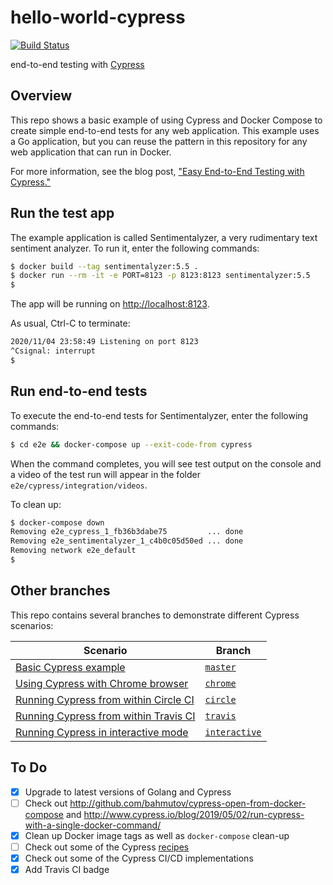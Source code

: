 # hello-world-cypress

[![Build Status](https://travis-ci.org/mramshaw/hello-world-cypress.svg?branch=master)](https://travis-ci.org/mramshaw/hello-world-cypress)

end-to-end testing with [Cypress](http://www.cypress.io/)

## Overview

This repo shows a basic example of using Cypress and Docker Compose to create simple end-to-end tests for any web application. This example uses a Go application, but you can reuse the pattern in this repository for any web application that can run in Docker.

For more information, see the blog post, ["Easy End-to-End Testing with Cypress."](https://mtlynch.io/painless-web-app-testing)

## Run the test app

The example application is called Sentimentalyzer, a very rudimentary text sentiment analyzer. To run it, enter the following commands:

```bash
$ docker build --tag sentimentalyzer:5.5 .
$ docker run --rm -it -e PORT=8123 -p 8123:8123 sentimentalyzer:5.5
$
```

The app will be running on [http://localhost:8123](http://localhost:8123).

As usual, Ctrl-C to terminate:

```bash
2020/11/04 23:58:49 Listening on port 8123
^Csignal: interrupt
$
```

## Run end-to-end tests

To execute the end-to-end tests for Sentimentalyzer, enter the following commands:

```bash
$ cd e2e && docker-compose up --exit-code-from cypress
```

When the command completes, you will see test output on the console and a video of the test run will appear in the folder `e2e/cypress/integration/videos`.

To clean up:

```bash
$ docker-compose down
Removing e2e_cypress_1_fb36b3dabe75         ... done
Removing e2e_sentimentalyzer_1_c4b0c05d50ed ... done
Removing network e2e_default
$
```

## Other branches

This repo contains several branches to demonstrate different Cypress scenarios:

| Scenario | Branch |
|----------|---------|
| [Basic Cypress example](https://github.com/mtlynch/hello-world-cypress) | [`master`](https://github.com/mtlynch/hello-world-cypress) |
| [Using Cypress with Chrome browser](https://github.com/mtlynch/hello-world-cypress/tree/chrome) | [`chrome`](https://github.com/mtlynch/hello-world-cypress/tree/chrome) |
| [Running Cypress from within Circle CI](https://github.com/mtlynch/hello-world-cypress/tree/circle) | [`circle`](https://github.com/mtlynch/hello-world-cypress/tree/circle) |
| [Running Cypress from within Travis CI](https://github.com/mtlynch/hello-world-cypress/tree/travis) | [`travis`](https://github.com/mtlynch/hello-world-cypress/tree/travis) |
| [Running Cypress in interactive mode](https://github.com/mtlynch/hello-world-cypress/tree/interactive) | [`interactive`](https://github.com/mtlynch/hello-world-cypress/tree/interactive) |

## To Do

- [x] Upgrade to latest versions of Golang and Cypress
- [ ] Check out http://github.com/bahmutov/cypress-open-from-docker-compose and http://www.cypress.io/blog/2019/05/02/run-cypress-with-a-single-docker-command/
- [x] Clean up Docker image tags as well as `docker-compose` clean-up
- [ ] Check out some of the Cypress [recipes](http://github.com/cypress-io/cypress-example-recipes)
- [x] Check out some of the Cypress CI/CD implementations
- [x] Add Travis CI badge
